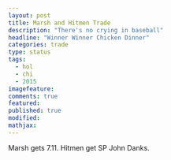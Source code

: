 ```yaml
---
layout: post
title: Marsh and Hitmen Trade
description: "There's no crying in baseball"
headline: "Winner Winner Chicken Dinner"
categories: trade
type: status
tags: 
  - hol
  - chi
  - 2015
imagefeature:
comments: true
featured:
published: true
modified:
mathjax:
---
```


Marsh gets 7.11.
Hitmen get SP John Danks.
